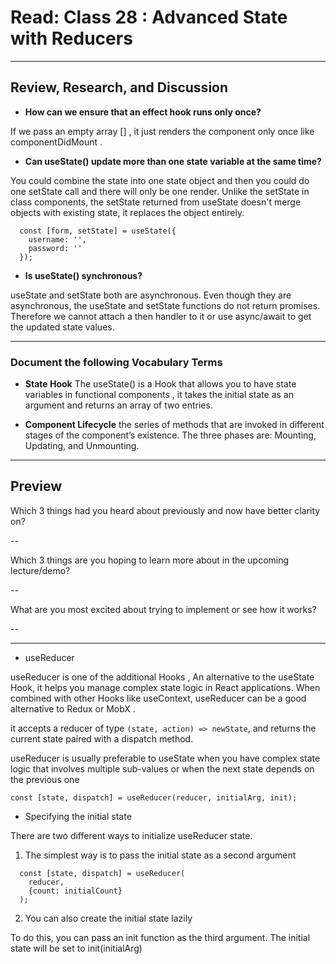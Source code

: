 # Read: Class 28 : Advanced State with Reducers

---

## Review, Research, and Discussion

- **How can we ensure that an effect hook runs only once?**

If we pass an empty array [] , it just renders the component only once like componentDidMount .

- **Can useState() update more than one state variable at the same time?**

You could combine the state into one state object and then you could do one setState call and there will only be one render. Unlike the setState in class components, the setState returned from useState doesn't merge objects with existing state, it replaces the object entirely.

```
  const [form, setState] = useState({
    username: '',
    password: ''
  });

```

- **Is useState() synchronous?**

useState and setState both are asynchronous. Even though they are asynchronous, the useState and setState functions do not return promises.
Therefore we cannot attach a then handler to it or use async/await to get the updated state values.

---

### Document the following Vocabulary Terms

- **State Hook** The useState() is a Hook that allows you to have state variables in functional components , it takes the initial state as an argument and returns an array of two entries.

- **Component Lifecycle** the series of methods that are invoked in different stages of the component’s existence. The three phases are: Mounting, Updating, and Unmounting.

---

## Preview

Which 3 things had you heard about previously and now have better clarity on?

--

Which 3 things are you hoping to learn more about in the upcoming lecture/demo?

--

What are you most excited about trying to implement or see how it works?

--

---

- useReducer

useReducer is one of the additional Hooks , An alternative to the useState Hook, it helps you manage complex state logic in React applications. When combined with other Hooks like useContext, useReducer can be a good alternative to Redux or MobX .

it accepts a reducer of type `(state, action) => newState`, and returns the current state paired with a dispatch method.

useReducer is usually preferable to useState when you have complex state logic that involves multiple sub-values or when the next state depends on the previous one

```
const [state, dispatch] = useReducer(reducer, initialArg, init);

```

- Specifying the initial state

There are two different ways to initialize useReducer state.

1.  The simplest way is to pass the initial state as a second argument

```
  const [state, dispatch] = useReducer(
    reducer,
    {count: initialCount}
  );

```

2. You can also create the initial state lazily

To do this, you can pass an init function as the third argument. The initial state will be set to init(initialArg)


